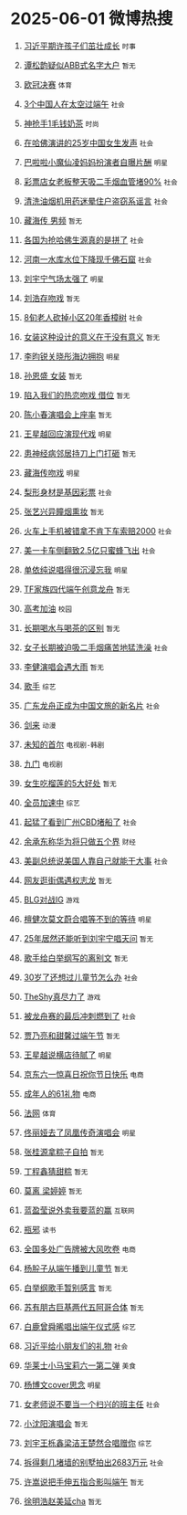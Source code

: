 # 2025-06-01 微博热搜 
1. [习近平期许孩子们茁壮成长](https://m.weibo.cn/search?containerid=100103type%3D1%26t%3D10%26q%3D%23%E4%B9%A0%E8%BF%91%E5%B9%B3%E6%9C%9F%E8%AE%B8%E5%AD%A9%E5%AD%90%E4%BB%AC%E8%8C%81%E5%A3%AE%E6%88%90%E9%95%BF%23&stream_entry_id=51&isnewpage=1&extparam=seat%3D1%26pos%3D0%26q%3D%2523%25E4%25B9%25A0%25E8%25BF%2591%25E5%25B9%25B3%25E6%259C%259F%25E8%25AE%25B8%25E5%25AD%25A9%25E5%25AD%2590%25E4%25BB%25AC%25E8%258C%2581%25E5%25A3%25AE%25E6%2588%2590%25E9%2595%25BF%2523%26cate%3D10103%26dgr%3D0%26filter_type%3Drealtimehot%26stream_entry_id%3D51%26c_type%3D51%26display_time%3D1748719232%26pre_seqid%3D17487192325230279471416) `时事` 

2. [谭松韵疑似ABB式名字大户](https://m.weibo.cn/search?containerid=100103type%3D1%26t%3D10%26q%3D%E8%B0%AD%E6%9D%BE%E9%9F%B5%E7%96%91%E4%BC%BCABB%E5%BC%8F%E5%90%8D%E5%AD%97%E5%A4%A7%E6%88%B7&stream_entry_id=31&isnewpage=1&extparam=seat%3D1%26band_rank%3D1%26pos%3D0%26cate%3D5001%26dgr%3D0%26realpos%3D1%26stream_entry_id%3D31%26q%3D%25E8%25B0%25AD%25E6%259D%25BE%25E9%259F%25B5%25E7%2596%2591%25E4%25BC%25BCABB%25E5%25BC%258F%25E5%2590%258D%25E5%25AD%2597%25E5%25A4%25A7%25E6%2588%25B7%26flag%3D2%26filter_type%3Drealtimehot%26lcate%3D5001%26c_type%3D31%26display_time%3D1748719232%26pre_seqid%3D17487192325230279471416) `暂无` 

3. [欧冠决赛](https://m.weibo.cn/search?containerid=100103type%3D1%26t%3D10%26q%3D%E6%AC%A7%E5%86%A0%E5%86%B3%E8%B5%9B&stream_entry_id=31&isnewpage=1&extparam=seat%3D1%26band_rank%3D2%26pos%3D1%26cate%3D5001%26dgr%3D0%26realpos%3D2%26stream_entry_id%3D31%26q%3D%25E6%25AC%25A7%25E5%2586%25A0%25E5%2586%25B3%25E8%25B5%259B%26flag%3D0%26filter_type%3Drealtimehot%26lcate%3D5001%26c_type%3D31%26display_time%3D1748719232%26pre_seqid%3D17487192325230279471416) `体育` 

4. [3个中国人在太空过端午](https://m.weibo.cn/search?containerid=100103type%3D1%26t%3D10%26q%3D%233%E4%B8%AA%E4%B8%AD%E5%9B%BD%E4%BA%BA%E5%9C%A8%E5%A4%AA%E7%A9%BA%E8%BF%87%E7%AB%AF%E5%8D%88%23&stream_entry_id=31&isnewpage=1&extparam=seat%3D1%26band_rank%3D3%26pos%3D2%26cate%3D5001%26dgr%3D0%26realpos%3D3%26stream_entry_id%3D31%26q%3D%25233%25E4%25B8%25AA%25E4%25B8%25AD%25E5%259B%25BD%25E4%25BA%25BA%25E5%259C%25A8%25E5%25A4%25AA%25E7%25A9%25BA%25E8%25BF%2587%25E7%25AB%25AF%25E5%258D%2588%2523%26flag%3D0%26filter_type%3Drealtimehot%26lcate%3D5001%26c_type%3D31%26display_time%3D1748719232%26pre_seqid%3D17487192325230279471416) `社会` 

5. [神抢手1毛钱奶茶](https://m.weibo.cn/search?containerid=100103type%3D1%26t%3D10%26q%3D%23%E7%A5%9E%E6%8A%A2%E6%89%8B1%E6%AF%9B%E9%92%B1%E5%A5%B6%E8%8C%B6%23&stream_entry_id=31&isnewpage=1&extparam=seat%3D1%26band_rank%3D4%26pos%3D3%26cate%3D5001%26is_ad_pos%3D1%26stream_entry_id%3D31%26dgr%3D0%26q%3D%2523%25E7%25A5%259E%25E6%258A%25A2%25E6%2589%258B1%25E6%25AF%259B%25E9%2592%25B1%25E5%25A5%25B6%25E8%258C%25B6%2523%26adid%3D288181%26filter_type%3Drealtimehot%26topic_ad%3D1%26lcate%3D5001%26c_type%3D31%26display_time%3D1748719232%26pre_seqid%3D17487192325230279471416) `时尚` 

6. [在哈佛演讲的25岁中国女生发声](https://m.weibo.cn/search?containerid=100103type%3D1%26t%3D10%26q%3D%23%E5%9C%A8%E5%93%88%E4%BD%9B%E6%BC%94%E8%AE%B2%E7%9A%8425%E5%B2%81%E4%B8%AD%E5%9B%BD%E5%A5%B3%E7%94%9F%E5%8F%91%E5%A3%B0%23&stream_entry_id=31&isnewpage=1&extparam=seat%3D1%26band_rank%3D4%26pos%3D4%26cate%3D5001%26dgr%3D0%26realpos%3D4%26stream_entry_id%3D31%26q%3D%2523%25E5%259C%25A8%25E5%2593%2588%25E4%25BD%259B%25E6%25BC%2594%25E8%25AE%25B2%25E7%259A%258425%25E5%25B2%2581%25E4%25B8%25AD%25E5%259B%25BD%25E5%25A5%25B3%25E7%2594%259F%25E5%258F%2591%25E5%25A3%25B0%2523%26flag%3D0%26filter_type%3Drealtimehot%26lcate%3D5001%26c_type%3D31%26display_time%3D1748719232%26pre_seqid%3D17487192325230279471416) `社会` 

7. [巴啦啦小魔仙凌妈妈扮演者自曝片酬](https://m.weibo.cn/search?containerid=100103type%3D1%26t%3D10%26q%3D%23%E5%B7%B4%E5%95%A6%E5%95%A6%E5%B0%8F%E9%AD%94%E4%BB%99%E5%87%8C%E5%A6%88%E5%A6%88%E6%89%AE%E6%BC%94%E8%80%85%E8%87%AA%E6%9B%9D%E7%89%87%E9%85%AC%23&stream_entry_id=31&isnewpage=1&extparam=seat%3D1%26band_rank%3D5%26pos%3D5%26cate%3D5001%26dgr%3D0%26realpos%3D5%26stream_entry_id%3D31%26q%3D%2523%25E5%25B7%25B4%25E5%2595%25A6%25E5%2595%25A6%25E5%25B0%258F%25E9%25AD%2594%25E4%25BB%2599%25E5%2587%258C%25E5%25A6%2588%25E5%25A6%2588%25E6%2589%25AE%25E6%25BC%2594%25E8%2580%2585%25E8%2587%25AA%25E6%259B%259D%25E7%2589%2587%25E9%2585%25AC%2523%26flag%3D0%26filter_type%3Drealtimehot%26lcate%3D5001%26c_type%3D31%26display_time%3D1748719232%26pre_seqid%3D17487192325230279471416) `明星` 

8. [彩票店女老板整天吸二手烟血管堵90%](https://m.weibo.cn/search?containerid=100103type%3D1%26t%3D10%26q%3D%23%E5%BD%A9%E7%A5%A8%E5%BA%97%E5%A5%B3%E8%80%81%E6%9D%BF%E6%95%B4%E5%A4%A9%E5%90%B8%E4%BA%8C%E6%89%8B%E7%83%9F%E8%A1%80%E7%AE%A1%E5%A0%B590%25%23&stream_entry_id=31&isnewpage=1&extparam=seat%3D1%26band_rank%3D6%26pos%3D6%26cate%3D5001%26dgr%3D0%26realpos%3D6%26stream_entry_id%3D31%26q%3D%2523%25E5%25BD%25A9%25E7%25A5%25A8%25E5%25BA%2597%25E5%25A5%25B3%25E8%2580%2581%25E6%259D%25BF%25E6%2595%25B4%25E5%25A4%25A9%25E5%2590%25B8%25E4%25BA%258C%25E6%2589%258B%25E7%2583%259F%25E8%25A1%2580%25E7%25AE%25A1%25E5%25A0%25B590%2525%2523%26flag%3D0%26filter_type%3Drealtimehot%26lcate%3D5001%26c_type%3D31%26display_time%3D1748719232%26pre_seqid%3D17487192325230279471416) `社会` 

9. [清洗油烟机用药迷晕住户盗窃系谣言](https://m.weibo.cn/search?containerid=100103type%3D1%26t%3D10%26q%3D%23%E6%B8%85%E6%B4%97%E6%B2%B9%E7%83%9F%E6%9C%BA%E7%94%A8%E8%8D%AF%E8%BF%B7%E6%99%95%E4%BD%8F%E6%88%B7%E7%9B%97%E7%AA%83%E7%B3%BB%E8%B0%A3%E8%A8%80%23&stream_entry_id=31&isnewpage=1&extparam=seat%3D1%26band_rank%3D7%26pos%3D7%26cate%3D5001%26dgr%3D0%26stream_entry_id%3D31%26q%3D%2523%25E6%25B8%2585%25E6%25B4%2597%25E6%25B2%25B9%25E7%2583%259F%25E6%259C%25BA%25E7%2594%25A8%25E8%258D%25AF%25E8%25BF%25B7%25E6%2599%2595%25E4%25BD%258F%25E6%2588%25B7%25E7%259B%2597%25E7%25AA%2583%25E7%25B3%25BB%25E8%25B0%25A3%25E8%25A8%2580%2523%26is_ad_pos%3D1%26filter_type%3Drealtimehot%26adid%3D288433%26lcate%3D5001%26c_type%3D31%26display_time%3D1748719232%26pre_seqid%3D17487192325230279471416) `社会` 

10. [藏海传 男频](https://m.weibo.cn/search?containerid=100103type%3D1%26t%3D10%26q%3D%E8%97%8F%E6%B5%B7%E4%BC%A0+%E7%94%B7%E9%A2%91&stream_entry_id=31&isnewpage=1&extparam=seat%3D1%26band_rank%3D7%26pos%3D8%26cate%3D5001%26dgr%3D0%26realpos%3D7%26stream_entry_id%3D31%26q%3D%25E8%2597%258F%25E6%25B5%25B7%25E4%25BC%25A0%2520%25E7%2594%25B7%25E9%25A2%2591%26flag%3D0%26filter_type%3Drealtimehot%26lcate%3D5001%26c_type%3D31%26display_time%3D1748719232%26pre_seqid%3D17487192325230279471416) `暂无` 

11. [各国为抢哈佛生源真的是拼了](https://m.weibo.cn/search?containerid=100103type%3D1%26t%3D10%26q%3D%23%E5%90%84%E5%9B%BD%E4%B8%BA%E6%8A%A2%E5%93%88%E4%BD%9B%E7%94%9F%E6%BA%90%E7%9C%9F%E7%9A%84%E6%98%AF%E6%8B%BC%E4%BA%86%23&stream_entry_id=31&isnewpage=1&extparam=seat%3D1%26band_rank%3D8%26pos%3D9%26cate%3D5001%26dgr%3D0%26realpos%3D8%26stream_entry_id%3D31%26q%3D%2523%25E5%2590%2584%25E5%259B%25BD%25E4%25B8%25BA%25E6%258A%25A2%25E5%2593%2588%25E4%25BD%259B%25E7%2594%259F%25E6%25BA%2590%25E7%259C%259F%25E7%259A%2584%25E6%2598%25AF%25E6%258B%25BC%25E4%25BA%2586%2523%26flag%3D0%26filter_type%3Drealtimehot%26lcate%3D5001%26c_type%3D31%26display_time%3D1748719232%26pre_seqid%3D17487192325230279471416) `社会` 

12. [河南一水库水位下降现千佛石窟](https://m.weibo.cn/search?containerid=100103type%3D1%26t%3D10%26q%3D%23%E6%B2%B3%E5%8D%97%E4%B8%80%E6%B0%B4%E5%BA%93%E6%B0%B4%E4%BD%8D%E4%B8%8B%E9%99%8D%E7%8E%B0%E5%8D%83%E4%BD%9B%E7%9F%B3%E7%AA%9F%23&stream_entry_id=31&isnewpage=1&extparam=seat%3D1%26band_rank%3D9%26pos%3D10%26cate%3D5001%26dgr%3D0%26realpos%3D9%26stream_entry_id%3D31%26q%3D%2523%25E6%25B2%25B3%25E5%258D%2597%25E4%25B8%2580%25E6%25B0%25B4%25E5%25BA%2593%25E6%25B0%25B4%25E4%25BD%258D%25E4%25B8%258B%25E9%2599%258D%25E7%258E%25B0%25E5%258D%2583%25E4%25BD%259B%25E7%259F%25B3%25E7%25AA%259F%2523%26flag%3D0%26filter_type%3Drealtimehot%26lcate%3D5001%26c_type%3D31%26display_time%3D1748719232%26pre_seqid%3D17487192325230279471416) `社会` 

13. [刘宇宁气场太强了](https://m.weibo.cn/search?containerid=100103type%3D1%26t%3D10%26q%3D%23%E5%88%98%E5%AE%87%E5%AE%81%E6%B0%94%E5%9C%BA%E5%A4%AA%E5%BC%BA%E4%BA%86%23&stream_entry_id=31&isnewpage=1&extparam=seat%3D1%26band_rank%3D10%26pos%3D11%26cate%3D5001%26dgr%3D0%26realpos%3D10%26stream_entry_id%3D31%26q%3D%2523%25E5%2588%2598%25E5%25AE%2587%25E5%25AE%2581%25E6%25B0%2594%25E5%259C%25BA%25E5%25A4%25AA%25E5%25BC%25BA%25E4%25BA%2586%2523%26flag%3D0%26filter_type%3Drealtimehot%26lcate%3D5001%26c_type%3D31%26display_time%3D1748719232%26pre_seqid%3D17487192325230279471416) `明星` 

14. [刘浩存吻戏](https://m.weibo.cn/search?containerid=100103type%3D1%26t%3D10%26q%3D%23%E5%88%98%E6%B5%A9%E5%AD%98%E5%90%BB%E6%88%8F%23&stream_entry_id=31&isnewpage=1&extparam=seat%3D1%26band_rank%3D11%26pos%3D12%26cate%3D5001%26dgr%3D0%26realpos%3D11%26stream_entry_id%3D31%26q%3D%2523%25E5%2588%2598%25E6%25B5%25A9%25E5%25AD%2598%25E5%2590%25BB%25E6%2588%258F%2523%26flag%3D2%26filter_type%3Drealtimehot%26lcate%3D5001%26c_type%3D31%26display_time%3D1748719232%26pre_seqid%3D17487192325230279471416) `暂无` 

15. [8旬老人砍掉小区20年香樟树](https://m.weibo.cn/search?containerid=100103type%3D1%26t%3D10%26q%3D%238%E6%97%AC%E8%80%81%E4%BA%BA%E7%A0%8D%E6%8E%89%E5%B0%8F%E5%8C%BA20%E5%B9%B4%E9%A6%99%E6%A8%9F%E6%A0%91%23&stream_entry_id=31&isnewpage=1&extparam=seat%3D1%26band_rank%3D12%26pos%3D13%26cate%3D5001%26dgr%3D0%26realpos%3D12%26stream_entry_id%3D31%26q%3D%25238%25E6%2597%25AC%25E8%2580%2581%25E4%25BA%25BA%25E7%25A0%258D%25E6%258E%2589%25E5%25B0%258F%25E5%258C%25BA20%25E5%25B9%25B4%25E9%25A6%2599%25E6%25A8%259F%25E6%25A0%2591%2523%26flag%3D2%26filter_type%3Drealtimehot%26lcate%3D5001%26c_type%3D31%26display_time%3D1748719232%26pre_seqid%3D17487192325230279471416) `社会` 

16. [女装这种设计的意义在于没有意义](https://m.weibo.cn/search?containerid=100103type%3D1%26t%3D10%26q%3D%E5%A5%B3%E8%A3%85%E8%BF%99%E7%A7%8D%E8%AE%BE%E8%AE%A1%E7%9A%84%E6%84%8F%E4%B9%89%E5%9C%A8%E4%BA%8E%E6%B2%A1%E6%9C%89%E6%84%8F%E4%B9%89&stream_entry_id=31&isnewpage=1&extparam=seat%3D1%26band_rank%3D13%26pos%3D14%26cate%3D5001%26dgr%3D0%26realpos%3D13%26stream_entry_id%3D31%26q%3D%25E5%25A5%25B3%25E8%25A3%2585%25E8%25BF%2599%25E7%25A7%258D%25E8%25AE%25BE%25E8%25AE%25A1%25E7%259A%2584%25E6%2584%258F%25E4%25B9%2589%25E5%259C%25A8%25E4%25BA%258E%25E6%25B2%25A1%25E6%259C%2589%25E6%2584%258F%25E4%25B9%2589%26flag%3D2%26filter_type%3Drealtimehot%26lcate%3D5001%26c_type%3D31%26display_time%3D1748719232%26pre_seqid%3D17487192325230279471416) `暂无` 

17. [李昀锐关晓彤海边拥抱](https://m.weibo.cn/search?containerid=100103type%3D1%26t%3D10%26q%3D%23%E6%9D%8E%E6%98%80%E9%94%90%E5%85%B3%E6%99%93%E5%BD%A4%E6%B5%B7%E8%BE%B9%E6%8B%A5%E6%8A%B1%23&stream_entry_id=31&isnewpage=1&extparam=seat%3D1%26band_rank%3D14%26pos%3D15%26cate%3D5001%26dgr%3D0%26realpos%3D14%26stream_entry_id%3D31%26q%3D%2523%25E6%259D%258E%25E6%2598%2580%25E9%2594%2590%25E5%2585%25B3%25E6%2599%2593%25E5%25BD%25A4%25E6%25B5%25B7%25E8%25BE%25B9%25E6%258B%25A5%25E6%258A%25B1%2523%26flag%3D2%26filter_type%3Drealtimehot%26lcate%3D5001%26c_type%3D31%26display_time%3D1748719232%26pre_seqid%3D17487192325230279471416) `明星` 

18. [孙恩盛 女装](https://m.weibo.cn/search?containerid=100103type%3D1%26t%3D10%26q%3D%E5%AD%99%E6%81%A9%E7%9B%9B+%E5%A5%B3%E8%A3%85&stream_entry_id=31&isnewpage=1&extparam=seat%3D1%26band_rank%3D15%26pos%3D16%26cate%3D5001%26dgr%3D0%26realpos%3D15%26stream_entry_id%3D31%26q%3D%25E5%25AD%2599%25E6%2581%25A9%25E7%259B%259B%2520%25E5%25A5%25B3%25E8%25A3%2585%26flag%3D2%26filter_type%3Drealtimehot%26lcate%3D5001%26c_type%3D31%26display_time%3D1748719232%26pre_seqid%3D17487192325230279471416) `暂无` 

19. [陷入我们的热恋吻戏 借位](https://m.weibo.cn/search?containerid=100103type%3D1%26t%3D10%26q%3D%E9%99%B7%E5%85%A5%E6%88%91%E4%BB%AC%E7%9A%84%E7%83%AD%E6%81%8B%E5%90%BB%E6%88%8F+%E5%80%9F%E4%BD%8D&stream_entry_id=31&isnewpage=1&extparam=seat%3D1%26band_rank%3D16%26pos%3D17%26cate%3D5001%26dgr%3D0%26realpos%3D16%26stream_entry_id%3D31%26q%3D%25E9%2599%25B7%25E5%2585%25A5%25E6%2588%2591%25E4%25BB%25AC%25E7%259A%2584%25E7%2583%25AD%25E6%2581%258B%25E5%2590%25BB%25E6%2588%258F%2520%25E5%2580%259F%25E4%25BD%258D%26flag%3D0%26filter_type%3Drealtimehot%26lcate%3D5001%26c_type%3D31%26display_time%3D1748719232%26pre_seqid%3D17487192325230279471416) `暂无` 

20. [陈小春演唱会上座率](https://m.weibo.cn/search?containerid=100103type%3D1%26t%3D10%26q%3D%E9%99%88%E5%B0%8F%E6%98%A5%E6%BC%94%E5%94%B1%E4%BC%9A%E4%B8%8A%E5%BA%A7%E7%8E%87&stream_entry_id=31&isnewpage=1&extparam=seat%3D1%26band_rank%3D17%26pos%3D18%26cate%3D5001%26dgr%3D0%26realpos%3D17%26stream_entry_id%3D31%26q%3D%25E9%2599%2588%25E5%25B0%258F%25E6%2598%25A5%25E6%25BC%2594%25E5%2594%25B1%25E4%25BC%259A%25E4%25B8%258A%25E5%25BA%25A7%25E7%258E%2587%26flag%3D2%26filter_type%3Drealtimehot%26lcate%3D5001%26c_type%3D31%26display_time%3D1748719232%26pre_seqid%3D17487192325230279471416) `暂无` 

21. [王星越回应演现代戏](https://m.weibo.cn/search?containerid=100103type%3D1%26t%3D10%26q%3D%23%E7%8E%8B%E6%98%9F%E8%B6%8A%E5%9B%9E%E5%BA%94%E6%BC%94%E7%8E%B0%E4%BB%A3%E6%88%8F%23&stream_entry_id=31&isnewpage=1&extparam=seat%3D1%26band_rank%3D18%26pos%3D19%26cate%3D5001%26dgr%3D0%26realpos%3D18%26stream_entry_id%3D31%26q%3D%2523%25E7%258E%258B%25E6%2598%259F%25E8%25B6%258A%25E5%259B%259E%25E5%25BA%2594%25E6%25BC%2594%25E7%258E%25B0%25E4%25BB%25A3%25E6%2588%258F%2523%26flag%3D0%26filter_type%3Drealtimehot%26lcate%3D5001%26c_type%3D31%26display_time%3D1748719232%26pre_seqid%3D17487192325230279471416) `明星` 

22. [患神经病邻居持刀上门打砸](https://m.weibo.cn/search?containerid=100103type%3D1%26t%3D10%26q%3D%E6%82%A3%E7%A5%9E%E7%BB%8F%E7%97%85%E9%82%BB%E5%B1%85%E6%8C%81%E5%88%80%E4%B8%8A%E9%97%A8%E6%89%93%E7%A0%B8&stream_entry_id=31&isnewpage=1&extparam=seat%3D1%26band_rank%3D19%26pos%3D20%26cate%3D5001%26dgr%3D0%26realpos%3D19%26stream_entry_id%3D31%26q%3D%25E6%2582%25A3%25E7%25A5%259E%25E7%25BB%258F%25E7%2597%2585%25E9%2582%25BB%25E5%25B1%2585%25E6%258C%2581%25E5%2588%2580%25E4%25B8%258A%25E9%2597%25A8%25E6%2589%2593%25E7%25A0%25B8%26flag%3D0%26filter_type%3Drealtimehot%26lcate%3D5001%26c_type%3D31%26display_time%3D1748719232%26pre_seqid%3D17487192325230279471416) `暂无` 

23. [藏海传吻戏](https://m.weibo.cn/search?containerid=100103type%3D1%26t%3D10%26q%3D%23%E8%97%8F%E6%B5%B7%E4%BC%A0%E5%90%BB%E6%88%8F%23&stream_entry_id=31&isnewpage=1&extparam=seat%3D1%26band_rank%3D20%26pos%3D21%26cate%3D5001%26dgr%3D0%26realpos%3D20%26stream_entry_id%3D31%26q%3D%2523%25E8%2597%258F%25E6%25B5%25B7%25E4%25BC%25A0%25E5%2590%25BB%25E6%2588%258F%2523%26flag%3D0%26filter_type%3Drealtimehot%26lcate%3D5001%26c_type%3D31%26display_time%3D1748719232%26pre_seqid%3D17487192325230279471416) `明星` 

24. [梨形身材是基因彩票](https://m.weibo.cn/search?containerid=100103type%3D1%26t%3D10%26q%3D%23%E6%A2%A8%E5%BD%A2%E8%BA%AB%E6%9D%90%E6%98%AF%E5%9F%BA%E5%9B%A0%E5%BD%A9%E7%A5%A8%23&stream_entry_id=31&isnewpage=1&extparam=seat%3D1%26band_rank%3D21%26pos%3D22%26cate%3D5001%26dgr%3D0%26realpos%3D21%26stream_entry_id%3D31%26q%3D%2523%25E6%25A2%25A8%25E5%25BD%25A2%25E8%25BA%25AB%25E6%259D%2590%25E6%2598%25AF%25E5%259F%25BA%25E5%259B%25A0%25E5%25BD%25A9%25E7%25A5%25A8%2523%26flag%3D0%26filter_type%3Drealtimehot%26lcate%3D5001%26c_type%3D31%26display_time%3D1748719232%26pre_seqid%3D17487192325230279471416) `社会` 

25. [张艺兴异瞳烟熏妆](https://m.weibo.cn/search?containerid=100103type%3D1%26t%3D10%26q%3D%E5%BC%A0%E8%89%BA%E5%85%B4%E5%BC%82%E7%9E%B3%E7%83%9F%E7%86%8F%E5%A6%86&stream_entry_id=31&isnewpage=1&extparam=seat%3D1%26band_rank%3D22%26pos%3D23%26cate%3D5001%26dgr%3D0%26realpos%3D22%26stream_entry_id%3D31%26q%3D%25E5%25BC%25A0%25E8%2589%25BA%25E5%2585%25B4%25E5%25BC%2582%25E7%259E%25B3%25E7%2583%259F%25E7%2586%258F%25E5%25A6%2586%26flag%3D0%26filter_type%3Drealtimehot%26lcate%3D5001%26c_type%3D31%26display_time%3D1748719232%26pre_seqid%3D17487192325230279471416) `暂无` 

26. [火车上手机被错拿不肯下车索赔2000](https://m.weibo.cn/search?containerid=100103type%3D1%26t%3D10%26q%3D%23%E7%81%AB%E8%BD%A6%E4%B8%8A%E6%89%8B%E6%9C%BA%E8%A2%AB%E9%94%99%E6%8B%BF%E4%B8%8D%E8%82%AF%E4%B8%8B%E8%BD%A6%E7%B4%A2%E8%B5%942000%23&stream_entry_id=31&isnewpage=1&extparam=seat%3D1%26band_rank%3D23%26pos%3D24%26cate%3D5001%26dgr%3D0%26realpos%3D23%26stream_entry_id%3D31%26q%3D%2523%25E7%2581%25AB%25E8%25BD%25A6%25E4%25B8%258A%25E6%2589%258B%25E6%259C%25BA%25E8%25A2%25AB%25E9%2594%2599%25E6%258B%25BF%25E4%25B8%258D%25E8%2582%25AF%25E4%25B8%258B%25E8%25BD%25A6%25E7%25B4%25A2%25E8%25B5%25942000%2523%26flag%3D0%26filter_type%3Drealtimehot%26lcate%3D5001%26c_type%3D31%26display_time%3D1748719232%26pre_seqid%3D17487192325230279471416) `社会` 

27. [美一卡车侧翻致2.5亿只蜜蜂飞出](https://m.weibo.cn/search?containerid=100103type%3D1%26t%3D10%26q%3D%23%E7%BE%8E%E4%B8%80%E5%8D%A1%E8%BD%A6%E4%BE%A7%E7%BF%BB%E8%87%B42.5%E4%BA%BF%E5%8F%AA%E8%9C%9C%E8%9C%82%E9%A3%9E%E5%87%BA%23&stream_entry_id=31&isnewpage=1&extparam=seat%3D1%26band_rank%3D24%26pos%3D25%26cate%3D5001%26dgr%3D0%26realpos%3D24%26stream_entry_id%3D31%26q%3D%2523%25E7%25BE%258E%25E4%25B8%2580%25E5%258D%25A1%25E8%25BD%25A6%25E4%25BE%25A7%25E7%25BF%25BB%25E8%2587%25B42.5%25E4%25BA%25BF%25E5%258F%25AA%25E8%259C%259C%25E8%259C%2582%25E9%25A3%259E%25E5%2587%25BA%2523%26flag%3D0%26filter_type%3Drealtimehot%26lcate%3D5001%26c_type%3D31%26display_time%3D1748719232%26pre_seqid%3D17487192325230279471416) `社会` 

28. [单依纯说唱得很沉浸忘我](https://m.weibo.cn/search?containerid=100103type%3D1%26t%3D10%26q%3D%23%E5%8D%95%E4%BE%9D%E7%BA%AF%E8%AF%B4%E5%94%B1%E5%BE%97%E5%BE%88%E6%B2%89%E6%B5%B8%E5%BF%98%E6%88%91%23&stream_entry_id=31&isnewpage=1&extparam=seat%3D1%26band_rank%3D25%26pos%3D26%26cate%3D5001%26dgr%3D0%26realpos%3D25%26stream_entry_id%3D31%26q%3D%2523%25E5%258D%2595%25E4%25BE%259D%25E7%25BA%25AF%25E8%25AF%25B4%25E5%2594%25B1%25E5%25BE%2597%25E5%25BE%2588%25E6%25B2%2589%25E6%25B5%25B8%25E5%25BF%2598%25E6%2588%2591%2523%26flag%3D1%26filter_type%3Drealtimehot%26lcate%3D5001%26c_type%3D31%26display_time%3D1748719232%26pre_seqid%3D17487192325230279471416) `明星` 

29. [TF家族四代端午创意龙舟](https://m.weibo.cn/search?containerid=100103type%3D1%26t%3D10%26q%3D%23TF%E5%AE%B6%E6%97%8F%E5%9B%9B%E4%BB%A3%E7%AB%AF%E5%8D%88%E5%88%9B%E6%84%8F%E9%BE%99%E8%88%9F%23&stream_entry_id=31&isnewpage=1&extparam=seat%3D1%26band_rank%3D26%26pos%3D27%26cate%3D5001%26dgr%3D0%26realpos%3D26%26stream_entry_id%3D31%26q%3D%2523TF%25E5%25AE%25B6%25E6%2597%258F%25E5%259B%259B%25E4%25BB%25A3%25E7%25AB%25AF%25E5%258D%2588%25E5%2588%259B%25E6%2584%258F%25E9%25BE%2599%25E8%2588%259F%2523%26flag%3D1%26filter_type%3Drealtimehot%26lcate%3D5001%26c_type%3D31%26display_time%3D1748719232%26pre_seqid%3D17487192325230279471416) `暂无` 

30. [高考加油](https://m.weibo.cn/search?containerid=100103type%3D1%26t%3D10%26q%3D%23%E9%AB%98%E8%80%83%E5%8A%A0%E6%B2%B9%23&stream_entry_id=31&isnewpage=1&extparam=seat%3D1%26band_rank%3D27%26pos%3D28%26cate%3D5001%26dgr%3D0%26realpos%3D27%26stream_entry_id%3D31%26q%3D%2523%25E9%25AB%2598%25E8%2580%2583%25E5%258A%25A0%25E6%25B2%25B9%2523%26flag%3D0%26filter_type%3Drealtimehot%26lcate%3D5001%26c_type%3D31%26display_time%3D1748719232%26pre_seqid%3D17487192325230279471416) `校园` 

31. [长期喝水与喝茶的区别](https://m.weibo.cn/search?containerid=100103type%3D1%26t%3D10%26q%3D%E9%95%BF%E6%9C%9F%E5%96%9D%E6%B0%B4%E4%B8%8E%E5%96%9D%E8%8C%B6%E7%9A%84%E5%8C%BA%E5%88%AB&stream_entry_id=31&isnewpage=1&extparam=seat%3D1%26band_rank%3D28%26pos%3D29%26cate%3D5001%26dgr%3D0%26realpos%3D28%26stream_entry_id%3D31%26is_ai_ask%3D1%26flag%3D0%26q%3D%25E9%2595%25BF%25E6%259C%259F%25E5%2596%259D%25E6%25B0%25B4%25E4%25B8%258E%25E5%2596%259D%25E8%258C%25B6%25E7%259A%2584%25E5%258C%25BA%25E5%2588%25AB%26filter_type%3Drealtimehot%26lcate%3D5001%26c_type%3D31%26display_time%3D1748719232%26pre_seqid%3D17487192325230279471416) `暂无` 

32. [女子长期被迫吸二手烟痛苦地猛洗澡](https://m.weibo.cn/search?containerid=100103type%3D1%26t%3D10%26q%3D%23%E5%A5%B3%E5%AD%90%E9%95%BF%E6%9C%9F%E8%A2%AB%E8%BF%AB%E5%90%B8%E4%BA%8C%E6%89%8B%E7%83%9F%E7%97%9B%E8%8B%A6%E5%9C%B0%E7%8C%9B%E6%B4%97%E6%BE%A1%23&stream_entry_id=31&isnewpage=1&extparam=seat%3D1%26band_rank%3D29%26pos%3D30%26cate%3D5001%26dgr%3D0%26realpos%3D29%26stream_entry_id%3D31%26q%3D%2523%25E5%25A5%25B3%25E5%25AD%2590%25E9%2595%25BF%25E6%259C%259F%25E8%25A2%25AB%25E8%25BF%25AB%25E5%2590%25B8%25E4%25BA%258C%25E6%2589%258B%25E7%2583%259F%25E7%2597%259B%25E8%258B%25A6%25E5%259C%25B0%25E7%258C%259B%25E6%25B4%2597%25E6%25BE%25A1%2523%26flag%3D0%26filter_type%3Drealtimehot%26lcate%3D5001%26c_type%3D31%26display_time%3D1748719232%26pre_seqid%3D17487192325230279471416) `社会` 

33. [李健演唱会遇大雨](https://m.weibo.cn/search?containerid=100103type%3D1%26t%3D10%26q%3D%E6%9D%8E%E5%81%A5%E6%BC%94%E5%94%B1%E4%BC%9A%E9%81%87%E5%A4%A7%E9%9B%A8&stream_entry_id=31&isnewpage=1&extparam=seat%3D1%26band_rank%3D30%26pos%3D31%26cate%3D5001%26dgr%3D0%26realpos%3D30%26stream_entry_id%3D31%26q%3D%25E6%259D%258E%25E5%2581%25A5%25E6%25BC%2594%25E5%2594%25B1%25E4%25BC%259A%25E9%2581%2587%25E5%25A4%25A7%25E9%259B%25A8%26flag%3D0%26filter_type%3Drealtimehot%26lcate%3D5001%26c_type%3D31%26display_time%3D1748719232%26pre_seqid%3D17487192325230279471416) `暂无` 

34. [歌手](https://m.weibo.cn/search?containerid=100103type%3D1%26t%3D10%26q%3D%E6%AD%8C%E6%89%8B&stream_entry_id=31&isnewpage=1&extparam=seat%3D1%26band_rank%3D31%26pos%3D32%26cate%3D5001%26dgr%3D0%26realpos%3D31%26stream_entry_id%3D31%26q%3D%25E6%25AD%258C%25E6%2589%258B%26flag%3D0%26filter_type%3Drealtimehot%26lcate%3D5001%26c_type%3D31%26display_time%3D1748719232%26pre_seqid%3D17487192325230279471416) `综艺` 

35. [广东龙舟正成为中国文旅的新名片](https://m.weibo.cn/search?containerid=100103type%3D1%26t%3D10%26q%3D%23%E5%B9%BF%E4%B8%9C%E9%BE%99%E8%88%9F%E6%AD%A3%E6%88%90%E4%B8%BA%E4%B8%AD%E5%9B%BD%E6%96%87%E6%97%85%E7%9A%84%E6%96%B0%E5%90%8D%E7%89%87%23&stream_entry_id=31&isnewpage=1&extparam=seat%3D1%26band_rank%3D32%26pos%3D33%26cate%3D5001%26dgr%3D0%26realpos%3D32%26stream_entry_id%3D31%26q%3D%2523%25E5%25B9%25BF%25E4%25B8%259C%25E9%25BE%2599%25E8%2588%259F%25E6%25AD%25A3%25E6%2588%2590%25E4%25B8%25BA%25E4%25B8%25AD%25E5%259B%25BD%25E6%2596%2587%25E6%2597%2585%25E7%259A%2584%25E6%2596%25B0%25E5%2590%258D%25E7%2589%2587%2523%26flag%3D0%26filter_type%3Drealtimehot%26lcate%3D5001%26c_type%3D31%26display_time%3D1748719232%26pre_seqid%3D17487192325230279471416) `社会` 

36. [剑来](https://m.weibo.cn/search?containerid=100103type%3D1%26t%3D10%26q%3D%E5%89%91%E6%9D%A5&stream_entry_id=31&isnewpage=1&extparam=seat%3D1%26band_rank%3D33%26pos%3D34%26cate%3D5001%26dgr%3D0%26realpos%3D33%26stream_entry_id%3D31%26q%3D%25E5%2589%2591%25E6%259D%25A5%26flag%3D0%26filter_type%3Drealtimehot%26lcate%3D5001%26c_type%3D31%26display_time%3D1748719232%26pre_seqid%3D17487192325230279471416) `动漫` 

37. [未知的首尔](https://m.weibo.cn/search?containerid=100103type%3D1%26t%3D10%26q%3D%E6%9C%AA%E7%9F%A5%E7%9A%84%E9%A6%96%E5%B0%94&stream_entry_id=31&isnewpage=1&extparam=seat%3D1%26band_rank%3D34%26pos%3D35%26cate%3D5001%26dgr%3D0%26realpos%3D34%26stream_entry_id%3D31%26q%3D%25E6%259C%25AA%25E7%259F%25A5%25E7%259A%2584%25E9%25A6%2596%25E5%25B0%2594%26flag%3D0%26filter_type%3Drealtimehot%26lcate%3D5001%26c_type%3D31%26display_time%3D1748719232%26pre_seqid%3D17487192325230279471416) `电视剧-韩剧` 

38. [九门](https://m.weibo.cn/search?containerid=100103type%3D1%26t%3D10%26q%3D%E4%B9%9D%E9%97%A8&stream_entry_id=31&isnewpage=1&extparam=seat%3D1%26band_rank%3D35%26pos%3D36%26cate%3D5001%26dgr%3D0%26realpos%3D35%26stream_entry_id%3D31%26q%3D%25E4%25B9%259D%25E9%2597%25A8%26flag%3D0%26filter_type%3Drealtimehot%26lcate%3D5001%26c_type%3D31%26display_time%3D1748719232%26pre_seqid%3D17487192325230279471416) `电视剧` 

39. [女生吃榴莲的5大好处](https://m.weibo.cn/search?containerid=100103type%3D1%26t%3D10%26q%3D%E5%A5%B3%E7%94%9F%E5%90%83%E6%A6%B4%E8%8E%B2%E7%9A%845%E5%A4%A7%E5%A5%BD%E5%A4%84&stream_entry_id=31&isnewpage=1&extparam=seat%3D1%26band_rank%3D36%26pos%3D37%26cate%3D5001%26dgr%3D0%26realpos%3D36%26stream_entry_id%3D31%26q%3D%25E5%25A5%25B3%25E7%2594%259F%25E5%2590%2583%25E6%25A6%25B4%25E8%258E%25B2%25E7%259A%25845%25E5%25A4%25A7%25E5%25A5%25BD%25E5%25A4%2584%26flag%3D0%26filter_type%3Drealtimehot%26lcate%3D5001%26c_type%3D31%26display_time%3D1748719232%26pre_seqid%3D17487192325230279471416) `暂无` 

40. [全员加速中](https://m.weibo.cn/search?containerid=100103type%3D1%26t%3D10%26q%3D%E5%85%A8%E5%91%98%E5%8A%A0%E9%80%9F%E4%B8%AD&stream_entry_id=31&isnewpage=1&extparam=seat%3D1%26band_rank%3D37%26pos%3D38%26cate%3D5001%26dgr%3D0%26realpos%3D37%26stream_entry_id%3D31%26q%3D%25E5%2585%25A8%25E5%2591%2598%25E5%258A%25A0%25E9%2580%259F%25E4%25B8%25AD%26flag%3D0%26filter_type%3Drealtimehot%26lcate%3D5001%26c_type%3D31%26display_time%3D1748719232%26pre_seqid%3D17487192325230279471416) `综艺` 

41. [起猛了看到广州CBD堵船了](https://m.weibo.cn/search?containerid=100103type%3D1%26t%3D10%26q%3D%23%E8%B5%B7%E7%8C%9B%E4%BA%86%E7%9C%8B%E5%88%B0%E5%B9%BF%E5%B7%9ECBD%E5%A0%B5%E8%88%B9%E4%BA%86%23&stream_entry_id=31&isnewpage=1&extparam=seat%3D1%26band_rank%3D38%26pos%3D39%26cate%3D5001%26dgr%3D0%26realpos%3D38%26stream_entry_id%3D31%26q%3D%2523%25E8%25B5%25B7%25E7%258C%259B%25E4%25BA%2586%25E7%259C%258B%25E5%2588%25B0%25E5%25B9%25BF%25E5%25B7%259ECBD%25E5%25A0%25B5%25E8%2588%25B9%25E4%25BA%2586%2523%26flag%3D1%26filter_type%3Drealtimehot%26lcate%3D5001%26c_type%3D31%26display_time%3D1748719232%26pre_seqid%3D17487192325230279471416) `社会` 

42. [余承东称华为将只做五个界](https://m.weibo.cn/search?containerid=100103type%3D1%26t%3D10%26q%3D%23%E4%BD%99%E6%89%BF%E4%B8%9C%E7%A7%B0%E5%8D%8E%E4%B8%BA%E5%B0%86%E5%8F%AA%E5%81%9A%E4%BA%94%E4%B8%AA%E7%95%8C%23&stream_entry_id=31&isnewpage=1&extparam=seat%3D1%26band_rank%3D39%26pos%3D40%26cate%3D5001%26dgr%3D0%26realpos%3D39%26stream_entry_id%3D31%26q%3D%2523%25E4%25BD%2599%25E6%2589%25BF%25E4%25B8%259C%25E7%25A7%25B0%25E5%258D%258E%25E4%25B8%25BA%25E5%25B0%2586%25E5%258F%25AA%25E5%2581%259A%25E4%25BA%2594%25E4%25B8%25AA%25E7%2595%258C%2523%26flag%3D0%26filter_type%3Drealtimehot%26lcate%3D5001%26c_type%3D31%26display_time%3D1748719232%26pre_seqid%3D17487192325230279471416) `财经` 

43. [美副总统说美国人靠自己就能干大事](https://m.weibo.cn/search?containerid=100103type%3D1%26t%3D10%26q%3D%23%E7%BE%8E%E5%89%AF%E6%80%BB%E7%BB%9F%E8%AF%B4%E7%BE%8E%E5%9B%BD%E4%BA%BA%E9%9D%A0%E8%87%AA%E5%B7%B1%E5%B0%B1%E8%83%BD%E5%B9%B2%E5%A4%A7%E4%BA%8B%23&stream_entry_id=31&isnewpage=1&extparam=seat%3D1%26band_rank%3D40%26pos%3D41%26cate%3D5001%26dgr%3D0%26realpos%3D40%26stream_entry_id%3D31%26q%3D%2523%25E7%25BE%258E%25E5%2589%25AF%25E6%2580%25BB%25E7%25BB%259F%25E8%25AF%25B4%25E7%25BE%258E%25E5%259B%25BD%25E4%25BA%25BA%25E9%259D%25A0%25E8%2587%25AA%25E5%25B7%25B1%25E5%25B0%25B1%25E8%2583%25BD%25E5%25B9%25B2%25E5%25A4%25A7%25E4%25BA%258B%2523%26flag%3D0%26filter_type%3Drealtimehot%26lcate%3D5001%26c_type%3D31%26display_time%3D1748719232%26pre_seqid%3D17487192325230279471416) `社会` 

44. [网友逛街偶遇权志龙](https://m.weibo.cn/search?containerid=100103type%3D1%26t%3D10%26q%3D%23%E7%BD%91%E5%8F%8B%E9%80%9B%E8%A1%97%E5%81%B6%E9%81%87%E6%9D%83%E5%BF%97%E9%BE%99%23&stream_entry_id=31&isnewpage=1&extparam=seat%3D1%26band_rank%3D41%26pos%3D42%26cate%3D5001%26dgr%3D0%26realpos%3D41%26stream_entry_id%3D31%26q%3D%2523%25E7%25BD%2591%25E5%258F%258B%25E9%2580%259B%25E8%25A1%2597%25E5%2581%25B6%25E9%2581%2587%25E6%259D%2583%25E5%25BF%2597%25E9%25BE%2599%2523%26flag%3D1%26filter_type%3Drealtimehot%26lcate%3D5001%26c_type%3D31%26display_time%3D1748719232%26pre_seqid%3D17487192325230279471416) `暂无` 

45. [BLG对战IG](https://m.weibo.cn/search?containerid=100103type%3D1%26t%3D10%26q%3D%23BLG%E5%AF%B9%E6%88%98IG%23&stream_entry_id=31&isnewpage=1&extparam=seat%3D1%26band_rank%3D42%26pos%3D43%26cate%3D5001%26dgr%3D0%26realpos%3D42%26stream_entry_id%3D31%26q%3D%2523BLG%25E5%25AF%25B9%25E6%2588%2598IG%2523%26flag%3D0%26filter_type%3Drealtimehot%26lcate%3D5001%26c_type%3D31%26display_time%3D1748719232%26pre_seqid%3D17487192325230279471416) `游戏` 

46. [檀健次莫文蔚合唱等不到的等待](https://m.weibo.cn/search?containerid=100103type%3D1%26t%3D10%26q%3D%23%E6%AA%80%E5%81%A5%E6%AC%A1%E8%8E%AB%E6%96%87%E8%94%9A%E5%90%88%E5%94%B1%E7%AD%89%E4%B8%8D%E5%88%B0%E7%9A%84%E7%AD%89%E5%BE%85%23&stream_entry_id=31&isnewpage=1&extparam=seat%3D1%26band_rank%3D43%26pos%3D44%26cate%3D5001%26dgr%3D0%26realpos%3D43%26stream_entry_id%3D31%26q%3D%2523%25E6%25AA%2580%25E5%2581%25A5%25E6%25AC%25A1%25E8%258E%25AB%25E6%2596%2587%25E8%2594%259A%25E5%2590%2588%25E5%2594%25B1%25E7%25AD%2589%25E4%25B8%258D%25E5%2588%25B0%25E7%259A%2584%25E7%25AD%2589%25E5%25BE%2585%2523%26flag%3D0%26filter_type%3Drealtimehot%26lcate%3D5001%26c_type%3D31%26display_time%3D1748719232%26pre_seqid%3D17487192325230279471416) `明星` 

47. [25年居然还能听到刘宇宁唱天问](https://m.weibo.cn/search?containerid=100103type%3D1%26t%3D10%26q%3D25%E5%B9%B4%E5%B1%85%E7%84%B6%E8%BF%98%E8%83%BD%E5%90%AC%E5%88%B0%E5%88%98%E5%AE%87%E5%AE%81%E5%94%B1%E5%A4%A9%E9%97%AE&stream_entry_id=31&isnewpage=1&extparam=seat%3D1%26band_rank%3D44%26pos%3D45%26cate%3D5001%26dgr%3D0%26realpos%3D44%26stream_entry_id%3D31%26q%3D25%25E5%25B9%25B4%25E5%25B1%2585%25E7%2584%25B6%25E8%25BF%2598%25E8%2583%25BD%25E5%2590%25AC%25E5%2588%25B0%25E5%2588%2598%25E5%25AE%2587%25E5%25AE%2581%25E5%2594%25B1%25E5%25A4%25A9%25E9%2597%25AE%26flag%3D1%26filter_type%3Drealtimehot%26lcate%3D5001%26c_type%3D31%26display_time%3D1748719232%26pre_seqid%3D17487192325230279471416) `暂无` 

48. [歌手给白举纲写的离别文](https://m.weibo.cn/search?containerid=100103type%3D1%26t%3D10%26q%3D%E6%AD%8C%E6%89%8B%E7%BB%99%E7%99%BD%E4%B8%BE%E7%BA%B2%E5%86%99%E7%9A%84%E7%A6%BB%E5%88%AB%E6%96%87&stream_entry_id=31&isnewpage=1&extparam=seat%3D1%26band_rank%3D45%26pos%3D46%26cate%3D5001%26dgr%3D0%26realpos%3D45%26stream_entry_id%3D31%26q%3D%25E6%25AD%258C%25E6%2589%258B%25E7%25BB%2599%25E7%2599%25BD%25E4%25B8%25BE%25E7%25BA%25B2%25E5%2586%2599%25E7%259A%2584%25E7%25A6%25BB%25E5%2588%25AB%25E6%2596%2587%26flag%3D0%26filter_type%3Drealtimehot%26lcate%3D5001%26c_type%3D31%26display_time%3D1748719232%26pre_seqid%3D17487192325230279471416) `暂无` 

49. [30岁了还想过儿童节怎么办](https://m.weibo.cn/search?containerid=100103type%3D1%26t%3D10%26q%3D%2330%E5%B2%81%E4%BA%86%E8%BF%98%E6%83%B3%E8%BF%87%E5%84%BF%E7%AB%A5%E8%8A%82%E6%80%8E%E4%B9%88%E5%8A%9E%23&stream_entry_id=31&isnewpage=1&extparam=seat%3D1%26band_rank%3D46%26pos%3D47%26cate%3D5001%26dgr%3D0%26realpos%3D46%26stream_entry_id%3D31%26q%3D%252330%25E5%25B2%2581%25E4%25BA%2586%25E8%25BF%2598%25E6%2583%25B3%25E8%25BF%2587%25E5%2584%25BF%25E7%25AB%25A5%25E8%258A%2582%25E6%2580%258E%25E4%25B9%2588%25E5%258A%259E%2523%26flag%3D0%26filter_type%3Drealtimehot%26lcate%3D5001%26c_type%3D31%26display_time%3D1748719232%26pre_seqid%3D17487192325230279471416) `社会` 

50. [TheShy真尽力了](https://m.weibo.cn/search?containerid=100103type%3D1%26t%3D10%26q%3D%23TheShy%E7%9C%9F%E5%B0%BD%E5%8A%9B%E4%BA%86%23&stream_entry_id=31&isnewpage=1&extparam=seat%3D1%26band_rank%3D47%26pos%3D48%26cate%3D5001%26dgr%3D0%26realpos%3D47%26stream_entry_id%3D31%26q%3D%2523TheShy%25E7%259C%259F%25E5%25B0%25BD%25E5%258A%259B%25E4%25BA%2586%2523%26flag%3D0%26filter_type%3Drealtimehot%26lcate%3D5001%26c_type%3D31%26display_time%3D1748719232%26pre_seqid%3D17487192325230279471416) `游戏` 

51. [被龙舟赛的最后冲刺燃到了](https://m.weibo.cn/search?containerid=100103type%3D1%26t%3D10%26q%3D%E8%A2%AB%E9%BE%99%E8%88%9F%E8%B5%9B%E7%9A%84%E6%9C%80%E5%90%8E%E5%86%B2%E5%88%BA%E7%87%83%E5%88%B0%E4%BA%86&stream_entry_id=31&isnewpage=1&extparam=seat%3D1%26band_rank%3D48%26pos%3D49%26cate%3D5001%26dgr%3D0%26realpos%3D48%26stream_entry_id%3D31%26q%3D%25E8%25A2%25AB%25E9%25BE%2599%25E8%2588%259F%25E8%25B5%259B%25E7%259A%2584%25E6%259C%2580%25E5%2590%258E%25E5%2586%25B2%25E5%2588%25BA%25E7%2587%2583%25E5%2588%25B0%25E4%25BA%2586%26flag%3D0%26filter_type%3Drealtimehot%26lcate%3D5001%26c_type%3D31%26display_time%3D1748719232%26pre_seqid%3D17487192325230279471416) `社会` 

52. [贾乃亮和甜馨过端午节](https://m.weibo.cn/search?containerid=100103type%3D1%26t%3D10%26q%3D%E8%B4%BE%E4%B9%83%E4%BA%AE%E5%92%8C%E7%94%9C%E9%A6%A8%E8%BF%87%E7%AB%AF%E5%8D%88%E8%8A%82&stream_entry_id=31&isnewpage=1&extparam=seat%3D1%26band_rank%3D49%26pos%3D50%26cate%3D5001%26dgr%3D0%26realpos%3D49%26stream_entry_id%3D31%26q%3D%25E8%25B4%25BE%25E4%25B9%2583%25E4%25BA%25AE%25E5%2592%258C%25E7%2594%259C%25E9%25A6%25A8%25E8%25BF%2587%25E7%25AB%25AF%25E5%258D%2588%25E8%258A%2582%26flag%3D0%26filter_type%3Drealtimehot%26lcate%3D5001%26c_type%3D31%26display_time%3D1748719232%26pre_seqid%3D17487192325230279471416) `暂无` 

53. [王星越说横店待腻了](https://m.weibo.cn/search?containerid=100103type%3D1%26t%3D10%26q%3D%23%E7%8E%8B%E6%98%9F%E8%B6%8A%E8%AF%B4%E6%A8%AA%E5%BA%97%E5%BE%85%E8%85%BB%E4%BA%86%23&stream_entry_id=31&isnewpage=1&extparam=seat%3D1%26band_rank%3D50%26pos%3D51%26cate%3D5001%26dgr%3D0%26realpos%3D50%26stream_entry_id%3D31%26q%3D%2523%25E7%258E%258B%25E6%2598%259F%25E8%25B6%258A%25E8%25AF%25B4%25E6%25A8%25AA%25E5%25BA%2597%25E5%25BE%2585%25E8%2585%25BB%25E4%25BA%2586%2523%26flag%3D0%26filter_type%3Drealtimehot%26lcate%3D5001%26c_type%3D31%26display_time%3D1748719232%26pre_seqid%3D17487192325230279471416) `明星` 

54. [京东六一惊喜日祝你节日快乐](https://m.weibo.cn/search?containerid=100103type%3D1%26t%3D10%26q%3D%23%E4%BA%AC%E4%B8%9C%E5%85%AD%E4%B8%80%E6%83%8A%E5%96%9C%E6%97%A5%E7%A5%9D%E4%BD%A0%E8%8A%82%E6%97%A5%E5%BF%AB%E4%B9%90%23&stream_entry_id=31&isnewpage=1&extparam=seat%3D1%26q%3D%2523%25E4%25BA%25AC%25E4%25B8%259C%25E5%2585%25AD%25E4%25B8%2580%25E6%2583%258A%25E5%2596%259C%25E6%2597%25A5%25E7%25A5%259D%25E4%25BD%25A0%25E8%258A%2582%25E6%2597%25A5%25E5%25BF%25AB%25E4%25B9%2590%2523%26topic_ad%3D1%26dgr%3D0%26adid%3D288541%26filter_type%3Drealtimehot%26c_type%3D31%26stream_entry_id%3D31%26cate%3D5001%26lcate%3D5001%26band_rank%3D4%26pos%3D3%26is_ad_pos%3D1%26display_time%3D1748716496%26pre_seqid%3D1748716496284065020622) `电商` 

55. [成年人的61礼物](https://m.weibo.cn/search?containerid=100103type%3D1%26t%3D10%26q%3D%23%E6%88%90%E5%B9%B4%E4%BA%BA%E7%9A%8461%E7%A4%BC%E7%89%A9%23&stream_entry_id=31&isnewpage=1&extparam=seat%3D1%26q%3D%2523%25E6%2588%2590%25E5%25B9%25B4%25E4%25BA%25BA%25E7%259A%258461%25E7%25A4%25BC%25E7%2589%25A9%2523%26topic_ad%3D1%26dgr%3D0%26adid%3D288425%26filter_type%3Drealtimehot%26c_type%3D31%26stream_entry_id%3D31%26cate%3D5001%26lcate%3D5001%26band_rank%3D7%26pos%3D7%26is_ad_pos%3D1%26display_time%3D1748716496%26pre_seqid%3D1748716496284065020622) `电商` 

56. [法网](https://m.weibo.cn/search?containerid=100103type%3D1%26t%3D10%26q%3D%E6%B3%95%E7%BD%91&stream_entry_id=31&isnewpage=1&extparam=seat%3D1%26q%3D%25E6%25B3%2595%25E7%25BD%2591%26dgr%3D0%26filter_type%3Drealtimehot%26c_type%3D31%26realpos%3D31%26cate%3D5001%26band_rank%3D31%26lcate%3D5001%26pos%3D32%26flag%3D0%26stream_entry_id%3D31%26display_time%3D1748716496%26pre_seqid%3D1748716496284065020622) `体育` 

57. [佟丽娅去了凤凰传奇演唱会](https://m.weibo.cn/search?containerid=100103type%3D1%26t%3D10%26q%3D%E4%BD%9F%E4%B8%BD%E5%A8%85%E5%8E%BB%E4%BA%86%E5%87%A4%E5%87%B0%E4%BC%A0%E5%A5%87%E6%BC%94%E5%94%B1%E4%BC%9A&stream_entry_id=31&isnewpage=1&extparam=seat%3D1%26q%3D%25E4%25BD%259F%25E4%25B8%25BD%25E5%25A8%2585%25E5%258E%25BB%25E4%25BA%2586%25E5%2587%25A4%25E5%2587%25B0%25E4%25BC%25A0%25E5%25A5%2587%25E6%25BC%2594%25E5%2594%25B1%25E4%25BC%259A%26dgr%3D0%26filter_type%3Drealtimehot%26c_type%3D31%26realpos%3D40%26cate%3D5001%26band_rank%3D40%26lcate%3D5001%26pos%3D41%26flag%3D0%26stream_entry_id%3D31%26display_time%3D1748716496%26pre_seqid%3D1748716496284065020622) `明星` 

58. [张桂源拿粽子自拍](https://m.weibo.cn/search?containerid=100103type%3D1%26t%3D10%26q%3D%E5%BC%A0%E6%A1%82%E6%BA%90%E6%8B%BF%E7%B2%BD%E5%AD%90%E8%87%AA%E6%8B%8D&stream_entry_id=31&isnewpage=1&extparam=seat%3D1%26q%3D%25E5%25BC%25A0%25E6%25A1%2582%25E6%25BA%2590%25E6%258B%25BF%25E7%25B2%25BD%25E5%25AD%2590%25E8%2587%25AA%25E6%258B%258D%26dgr%3D0%26filter_type%3Drealtimehot%26c_type%3D31%26realpos%3D41%26cate%3D5001%26band_rank%3D41%26lcate%3D5001%26pos%3D42%26flag%3D1%26stream_entry_id%3D31%26display_time%3D1748716496%26pre_seqid%3D1748716496284065020622) `暂无` 

59. [丁程鑫猜甜粽](https://m.weibo.cn/search?containerid=100103type%3D1%26t%3D10%26q%3D%E4%B8%81%E7%A8%8B%E9%91%AB%E7%8C%9C%E7%94%9C%E7%B2%BD&stream_entry_id=31&isnewpage=1&extparam=seat%3D1%26q%3D%25E4%25B8%2581%25E7%25A8%258B%25E9%2591%25AB%25E7%258C%259C%25E7%2594%259C%25E7%25B2%25BD%26dgr%3D0%26filter_type%3Drealtimehot%26c_type%3D31%26realpos%3D45%26cate%3D5001%26band_rank%3D45%26lcate%3D5001%26pos%3D46%26flag%3D1%26stream_entry_id%3D31%26display_time%3D1748716496%26pre_seqid%3D1748716496284065020622) `暂无` 

60. [莫离 梁婷婷](https://m.weibo.cn/search?containerid=100103type%3D1%26t%3D10%26q%3D%E8%8E%AB%E7%A6%BB+%E6%A2%81%E5%A9%B7%E5%A9%B7&stream_entry_id=31&isnewpage=1&extparam=seat%3D1%26q%3D%25E8%258E%25AB%25E7%25A6%25BB%2520%25E6%25A2%2581%25E5%25A9%25B7%25E5%25A9%25B7%26dgr%3D0%26filter_type%3Drealtimehot%26c_type%3D31%26realpos%3D50%26cate%3D5001%26band_rank%3D50%26lcate%3D5001%26pos%3D51%26flag%3D0%26stream_entry_id%3D31%26display_time%3D1748716496%26pre_seqid%3D1748716496284065020622) `暂无` 

61. [蓝盈莹说外卖我要蓝的赢](https://m.weibo.cn/search?containerid=100103type%3D1%26t%3D10%26q%3D%23%E8%93%9D%E7%9B%88%E8%8E%B9%E8%AF%B4%E5%A4%96%E5%8D%96%E6%88%91%E8%A6%81%E8%93%9D%E7%9A%84%E8%B5%A2%23&stream_entry_id=31&isnewpage=1&extparam=seat%3D1%26cate%3D5001%26adid%3D288572%26stream_entry_id%3D31%26dgr%3D0%26is_ad_pos%3D1%26topic_ad%3D1%26band_rank%3D4%26filter_type%3Drealtimehot%26c_type%3D31%26pos%3D3%26lcate%3D5001%26q%3D%2523%25E8%2593%259D%25E7%259B%2588%25E8%258E%25B9%25E8%25AF%25B4%25E5%25A4%2596%25E5%258D%2596%25E6%2588%2591%25E8%25A6%2581%25E8%2593%259D%25E7%259A%2584%25E8%25B5%25A2%2523%26display_time%3D1748712163%26pre_seqid%3D17487121631810410740273) `互联网` 

62. [瓶邪](https://m.weibo.cn/search?containerid=100103type%3D1%26t%3D10%26q%3D%E7%93%B6%E9%82%AA&stream_entry_id=31&isnewpage=1&extparam=seat%3D1%26cate%3D5001%26flag%3D0%26stream_entry_id%3D31%26realpos%3D6%26lcate%3D5001%26band_rank%3D6%26filter_type%3Drealtimehot%26c_type%3D31%26pos%3D6%26dgr%3D0%26q%3D%25E7%2593%25B6%25E9%2582%25AA%26display_time%3D1748712163%26pre_seqid%3D17487121631810410740273) `读书` 

63. [全国多处广告牌被大风吹卷](https://m.weibo.cn/search?containerid=100103type%3D1%26t%3D10%26q%3D%23%E5%85%A8%E5%9B%BD%E5%A4%9A%E5%A4%84%E5%B9%BF%E5%91%8A%E7%89%8C%E8%A2%AB%E5%A4%A7%E9%A3%8E%E5%90%B9%E5%8D%B7%23&stream_entry_id=31&isnewpage=1&extparam=seat%3D1%26cate%3D5001%26adid%3D288585%26stream_entry_id%3D31%26dgr%3D0%26is_ad_pos%3D1%26topic_ad%3D1%26band_rank%3D7%26filter_type%3Drealtimehot%26c_type%3D31%26pos%3D7%26lcate%3D5001%26q%3D%2523%25E5%2585%25A8%25E5%259B%25BD%25E5%25A4%259A%25E5%25A4%2584%25E5%25B9%25BF%25E5%2591%258A%25E7%2589%258C%25E8%25A2%25AB%25E5%25A4%25A7%25E9%25A3%258E%25E5%2590%25B9%25E5%258D%25B7%2523%26display_time%3D1748712163%26pre_seqid%3D17487121631810410740273) `电商` 

64. [杨肸子从端午播到儿童节](https://m.weibo.cn/search?containerid=100103type%3D1%26t%3D10%26q%3D%E6%9D%A8%E8%82%B8%E5%AD%90%E4%BB%8E%E7%AB%AF%E5%8D%88%E6%92%AD%E5%88%B0%E5%84%BF%E7%AB%A5%E8%8A%82&stream_entry_id=31&isnewpage=1&extparam=seat%3D1%26cate%3D5001%26flag%3D1%26stream_entry_id%3D31%26realpos%3D23%26lcate%3D5001%26band_rank%3D23%26filter_type%3Drealtimehot%26c_type%3D31%26pos%3D24%26dgr%3D0%26q%3D%25E6%259D%25A8%25E8%2582%25B8%25E5%25AD%2590%25E4%25BB%258E%25E7%25AB%25AF%25E5%258D%2588%25E6%2592%25AD%25E5%2588%25B0%25E5%2584%25BF%25E7%25AB%25A5%25E8%258A%2582%26display_time%3D1748712163%26pre_seqid%3D17487121631810410740273) `暂无` 

65. [白举纲歌手暂别感言](https://m.weibo.cn/search?containerid=100103type%3D1%26t%3D10%26q%3D%E7%99%BD%E4%B8%BE%E7%BA%B2%E6%AD%8C%E6%89%8B%E6%9A%82%E5%88%AB%E6%84%9F%E8%A8%80&stream_entry_id=31&isnewpage=1&extparam=seat%3D1%26cate%3D5001%26flag%3D1%26stream_entry_id%3D31%26realpos%3D34%26lcate%3D5001%26band_rank%3D34%26filter_type%3Drealtimehot%26c_type%3D31%26pos%3D35%26dgr%3D0%26q%3D%25E7%2599%25BD%25E4%25B8%25BE%25E7%25BA%25B2%25E6%25AD%258C%25E6%2589%258B%25E6%259A%2582%25E5%2588%25AB%25E6%2584%259F%25E8%25A8%2580%26display_time%3D1748712163%26pre_seqid%3D17487121631810410740273) `暂无` 

66. [苏有朋古巨基两代五阿哥合体](https://m.weibo.cn/search?containerid=100103type%3D1%26t%3D10%26q%3D%E8%8B%8F%E6%9C%89%E6%9C%8B%E5%8F%A4%E5%B7%A8%E5%9F%BA%E4%B8%A4%E4%BB%A3%E4%BA%94%E9%98%BF%E5%93%A5%E5%90%88%E4%BD%93&stream_entry_id=31&isnewpage=1&extparam=seat%3D1%26cate%3D5001%26flag%3D0%26stream_entry_id%3D31%26realpos%3D47%26lcate%3D5001%26band_rank%3D47%26filter_type%3Drealtimehot%26c_type%3D31%26pos%3D48%26dgr%3D0%26q%3D%25E8%258B%258F%25E6%259C%2589%25E6%259C%258B%25E5%258F%25A4%25E5%25B7%25A8%25E5%259F%25BA%25E4%25B8%25A4%25E4%25BB%25A3%25E4%25BA%2594%25E9%2598%25BF%25E5%2593%25A5%25E5%2590%2588%25E4%25BD%2593%26display_time%3D1748712163%26pre_seqid%3D17487121631810410740273) `暂无` 

67. [白鹿曾舜晞唱出端午仪式感](https://m.weibo.cn/search?containerid=100103type%3D1%26t%3D10%26q%3D%23%E7%99%BD%E9%B9%BF%E6%9B%BE%E8%88%9C%E6%99%9E%E5%94%B1%E5%87%BA%E7%AB%AF%E5%8D%88%E4%BB%AA%E5%BC%8F%E6%84%9F%23&stream_entry_id=31&isnewpage=1&extparam=seat%3D1%26cate%3D5001%26flag%3D0%26stream_entry_id%3D31%26realpos%3D50%26lcate%3D5001%26band_rank%3D50%26filter_type%3Drealtimehot%26c_type%3D31%26pos%3D51%26dgr%3D0%26q%3D%2523%25E7%2599%25BD%25E9%25B9%25BF%25E6%259B%25BE%25E8%2588%259C%25E6%2599%259E%25E5%2594%25B1%25E5%2587%25BA%25E7%25AB%25AF%25E5%258D%2588%25E4%25BB%25AA%25E5%25BC%258F%25E6%2584%259F%2523%26display_time%3D1748712163%26pre_seqid%3D17487121631810410740273) `综艺` 

68. [习近平给小朋友们的礼物](https://m.weibo.cn/search?containerid=100103type%3D1%26t%3D10%26q%3D%23%E4%B9%A0%E8%BF%91%E5%B9%B3%E7%BB%99%E5%B0%8F%E6%9C%8B%E5%8F%8B%E4%BB%AC%E7%9A%84%E7%A4%BC%E7%89%A9%23&stream_entry_id=51&isnewpage=1&extparam=seat%3D1%26cate%3D10103%26q%3D%2523%25E4%25B9%25A0%25E8%25BF%2591%25E5%25B9%25B3%25E7%25BB%2599%25E5%25B0%258F%25E6%259C%258B%25E5%258F%258B%25E4%25BB%25AC%25E7%259A%2584%25E7%25A4%25BC%25E7%2589%25A9%2523%26pos%3D0%26stream_entry_id%3D51%26c_type%3D51%26filter_type%3Drealtimehot%26dgr%3D0%26display_time%3D1748709099%26pre_seqid%3D17487090995340470146124) `社会` 

69. [华莱士小马宝莉六一第二弹](https://m.weibo.cn/search?containerid=100103type%3D1%26t%3D10%26q%3D%23%E5%8D%8E%E8%8E%B1%E5%A3%AB%E5%B0%8F%E9%A9%AC%E5%AE%9D%E8%8E%89%E5%85%AD%E4%B8%80%E7%AC%AC%E4%BA%8C%E5%BC%B9%23&stream_entry_id=31&isnewpage=1&extparam=seat%3D1%26cate%3D5001%26q%3D%2523%25E5%258D%258E%25E8%258E%25B1%25E5%25A3%25AB%25E5%25B0%258F%25E9%25A9%25AC%25E5%25AE%259D%25E8%258E%2589%25E5%2585%25AD%25E4%25B8%2580%25E7%25AC%25AC%25E4%25BA%258C%25E5%25BC%25B9%2523%26dgr%3D0%26stream_entry_id%3D31%26adid%3D288373%26band_rank%3D7%26is_ad_pos%3D1%26pos%3D7%26topic_ad%3D1%26c_type%3D31%26lcate%3D5001%26filter_type%3Drealtimehot%26display_time%3D1748709099%26pre_seqid%3D17487090995340470146124) `美食` 

70. [杨博文cover思念](https://m.weibo.cn/search?containerid=100103type%3D1%26t%3D10%26q%3D%23%E6%9D%A8%E5%8D%9A%E6%96%87cover%E6%80%9D%E5%BF%B5%23&stream_entry_id=31&isnewpage=1&extparam=seat%3D1%26cate%3D5001%26realpos%3D34%26q%3D%2523%25E6%259D%25A8%25E5%258D%259A%25E6%2596%2587cover%25E6%2580%259D%25E5%25BF%25B5%2523%26dgr%3D0%26stream_entry_id%3D31%26band_rank%3D34%26flag%3D1%26filter_type%3Drealtimehot%26c_type%3D31%26lcate%3D5001%26pos%3D35%26display_time%3D1748709099%26pre_seqid%3D17487090995340470146124) `明星` 

71. [女老师说不要当一个扫兴的班主任](https://m.weibo.cn/search?containerid=100103type%3D1%26t%3D10%26q%3D%23%E5%A5%B3%E8%80%81%E5%B8%88%E8%AF%B4%E4%B8%8D%E8%A6%81%E5%BD%93%E4%B8%80%E4%B8%AA%E6%89%AB%E5%85%B4%E7%9A%84%E7%8F%AD%E4%B8%BB%E4%BB%BB%23&stream_entry_id=31&isnewpage=1&extparam=seat%3D1%26cate%3D5001%26realpos%3D35%26q%3D%2523%25E5%25A5%25B3%25E8%2580%2581%25E5%25B8%2588%25E8%25AF%25B4%25E4%25B8%258D%25E8%25A6%2581%25E5%25BD%2593%25E4%25B8%2580%25E4%25B8%25AA%25E6%2589%25AB%25E5%2585%25B4%25E7%259A%2584%25E7%258F%25AD%25E4%25B8%25BB%25E4%25BB%25BB%2523%26dgr%3D0%26stream_entry_id%3D31%26band_rank%3D35%26flag%3D32768%26filter_type%3Drealtimehot%26c_type%3D31%26lcate%3D5001%26pos%3D36%26display_time%3D1748709099%26pre_seqid%3D17487090995340470146124) `社会` 

72. [小沈阳演唱会](https://m.weibo.cn/search?containerid=100103type%3D1%26t%3D10%26q%3D%E5%B0%8F%E6%B2%88%E9%98%B3%E6%BC%94%E5%94%B1%E4%BC%9A&stream_entry_id=31&isnewpage=1&extparam=seat%3D1%26cate%3D5001%26realpos%3D37%26q%3D%25E5%25B0%258F%25E6%25B2%2588%25E9%2598%25B3%25E6%25BC%2594%25E5%2594%25B1%25E4%25BC%259A%26dgr%3D0%26stream_entry_id%3D31%26band_rank%3D37%26flag%3D1%26filter_type%3Drealtimehot%26c_type%3D31%26lcate%3D5001%26pos%3D38%26display_time%3D1748709099%26pre_seqid%3D17487090995340470146124) `暂无` 

73. [刘宇王栎鑫梁洁王楚然合唱赠你](https://m.weibo.cn/search?containerid=100103type%3D1%26t%3D10%26q%3D%23%E5%88%98%E5%AE%87%E7%8E%8B%E6%A0%8E%E9%91%AB%E6%A2%81%E6%B4%81%E7%8E%8B%E6%A5%9A%E7%84%B6%E5%90%88%E5%94%B1%E8%B5%A0%E4%BD%A0%23&stream_entry_id=31&isnewpage=1&extparam=seat%3D1%26cate%3D5001%26realpos%3D40%26q%3D%2523%25E5%2588%2598%25E5%25AE%2587%25E7%258E%258B%25E6%25A0%258E%25E9%2591%25AB%25E6%25A2%2581%25E6%25B4%2581%25E7%258E%258B%25E6%25A5%259A%25E7%2584%25B6%25E5%2590%2588%25E5%2594%25B1%25E8%25B5%25A0%25E4%25BD%25A0%2523%26dgr%3D0%26stream_entry_id%3D31%26band_rank%3D40%26flag%3D0%26filter_type%3Drealtimehot%26c_type%3D31%26lcate%3D5001%26pos%3D41%26display_time%3D1748709099%26pre_seqid%3D17487090995340470146124) `综艺` 

74. [拆得剩几堵墙的别墅拍出2683万元](https://m.weibo.cn/search?containerid=100103type%3D1%26t%3D10%26q%3D%23%E6%8B%86%E5%BE%97%E5%89%A9%E5%87%A0%E5%A0%B5%E5%A2%99%E7%9A%84%E5%88%AB%E5%A2%85%E6%8B%8D%E5%87%BA2683%E4%B8%87%E5%85%83%23&stream_entry_id=31&isnewpage=1&extparam=seat%3D1%26cate%3D5001%26realpos%3D45%26q%3D%2523%25E6%258B%2586%25E5%25BE%2597%25E5%2589%25A9%25E5%2587%25A0%25E5%25A0%25B5%25E5%25A2%2599%25E7%259A%2584%25E5%2588%25AB%25E5%25A2%2585%25E6%258B%258D%25E5%2587%25BA2683%25E4%25B8%2587%25E5%2585%2583%2523%26dgr%3D0%26stream_entry_id%3D31%26band_rank%3D45%26flag%3D0%26filter_type%3Drealtimehot%26c_type%3D31%26lcate%3D5001%26pos%3D46%26display_time%3D1748709099%26pre_seqid%3D17487090995340470146124) `社会` 

75. [许嵩说把手伸五指合影叫端午](https://m.weibo.cn/search?containerid=100103type%3D1%26t%3D10%26q%3D%E8%AE%B8%E5%B5%A9%E8%AF%B4%E6%8A%8A%E6%89%8B%E4%BC%B8%E4%BA%94%E6%8C%87%E5%90%88%E5%BD%B1%E5%8F%AB%E7%AB%AF%E5%8D%88&stream_entry_id=31&isnewpage=1&extparam=seat%3D1%26cate%3D5001%26realpos%3D46%26q%3D%25E8%25AE%25B8%25E5%25B5%25A9%25E8%25AF%25B4%25E6%258A%258A%25E6%2589%258B%25E4%25BC%25B8%25E4%25BA%2594%25E6%258C%2587%25E5%2590%2588%25E5%25BD%25B1%25E5%258F%25AB%25E7%25AB%25AF%25E5%258D%2588%26dgr%3D0%26stream_entry_id%3D31%26band_rank%3D46%26flag%3D1%26filter_type%3Drealtimehot%26c_type%3D31%26lcate%3D5001%26pos%3D47%26display_time%3D1748709099%26pre_seqid%3D17487090995340470146124) `暂无` 

76. [徐明浩赵美延cha](https://m.weibo.cn/search?containerid=100103type%3D1%26t%3D10%26q%3D%E5%BE%90%E6%98%8E%E6%B5%A9%E8%B5%B5%E7%BE%8E%E5%BB%B6cha&stream_entry_id=31&isnewpage=1&extparam=seat%3D1%26cate%3D5001%26realpos%3D49%26q%3D%25E5%25BE%2590%25E6%2598%258E%25E6%25B5%25A9%25E8%25B5%25B5%25E7%25BE%258E%25E5%25BB%25B6cha%26dgr%3D0%26stream_entry_id%3D31%26band_rank%3D49%26flag%3D0%26filter_type%3Drealtimehot%26c_type%3D31%26lcate%3D5001%26pos%3D50%26display_time%3D1748709099%26pre_seqid%3D17487090995340470146124) `暂无` 
